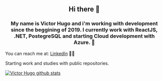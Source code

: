 ### <h2 align="center"> Hi there 👋 </h2>

<h3 align="center">My name is Victor Hugo and i'm working with development since the beggining of 2019. 
I currently work with ReactJS, .NET, PostegreSQL and starting Cloud development with Azure. 🚀</h3>

You can reach me at: [LinkedIn](https://www.linkedin.com/in/victor-hugo-ferreira-915788169/) 👨💼

<p>Starting work and studies with public repositories.</p>

[![Victor Hugo github stats](https://github-readme-stats.vercel.app/api?username=frakneable&count_private=true&show_icons=true)](https://github.com/frakneable/github-readme-stats)
